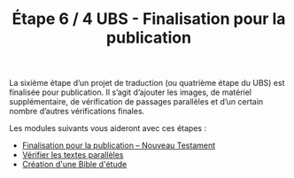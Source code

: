 ﻿---
title: Étape 6 / 4 UBS - Finalisation pour la publication
---
La sixième étape d’un projet de traduction (ou quatrième étape du UBS) est finalisée pour publication. Il s’agit d’ajouter les images, de matériel supplémentaire, de vérification de passages parallèles et d’un certain nombre d’autres vérifications finales.

Les modules suivants vous aideront avec ces étapes :

-   [Finalisation pour la publication – Nouveau Testament](FFP.md)
-   [Vérifier les textes parallèles](PP.md)
-   [Création d'une Bible d'étude](StudyBibles.md)
 